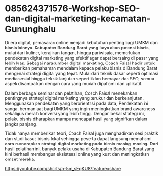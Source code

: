 # 085624371576-Workshop-SEO-dan-digital-marketing-kecamatan-Gununghalu
Di era digital, pemasaran online menjadi kebutuhan penting bagi UMKM dan bisnis lainnya. Kabupaten Bandung Barat yang kaya akan potensi bisnis, mulai dari kuliner, kerajinan tangan, hingga pariwisata, memerlukan pendekatan digital marketing yang efektif agar dapat bersaing di pasar yang lebih luas. Sebagai narasumber digital marketing, Coach Faisal hadir untuk memberikan pemahaman mendalam kepada pelaku bisnis di Bandung Barat mengenai strategi digital yang tepat. Mulai dari teknik dasar seperti optimasi media sosial hingga teknik lanjutan seperti iklan berbayar dan SEO, semua aspek disampaikan dengan cara yang mudah dipahami dan aplikatif.

Dalam berbagai seminar dan pelatihan, Coach Faisal menekankan pentingnya strategi digital marketing yang terukur dan berkelanjutan. Menggunakan pendekatan yang berorientasi pada data, Pendekatan ini sangat bermanfaat bagi UMKM yang ingin meningkatkan brand awareness sekaligus meraih konversi yang lebih tinggi. Dengan bekal strategi ini, pelaku bisnis diharapkan mampu mencapai hasil yang signifikan dalam jangka panjang.

Tidak hanya memberikan teori, Coach Faisal juga menghadirkan sesi praktik dan studi kasus bisnis lokal sehingga peserta dapat langsung memahami cara menerapkan strategi digital marketing pada bisnis masing-masing. Dari hasil pelatihan ini, banyak pelaku usaha di Kabupaten Bandung Barat yang kini berhasil membangun eksistensi online yang kuat dan meningkatkan omset mereka. 

https://youtube.com/shorts/n-5m_sEqKU8?feature=share
